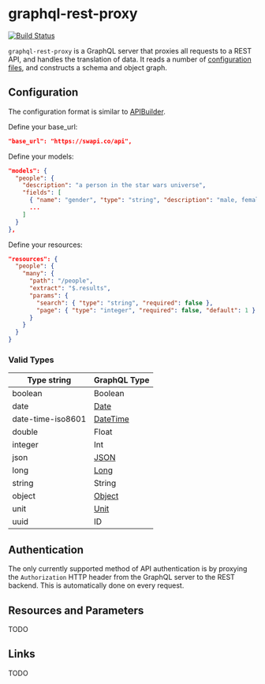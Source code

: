 # graphql-rest-proxy

[![Build Status](https://travis-ci.org/apicollective/graphql-rest-proxy.svg?branch=master)](https://travis-ci.org/apicollective/graphql-rest-proxy)

`graphql-rest-proxy` is a GraphQL server that proxies all requests to a REST API, and handles the translation of data. It reads a number of [configuration files](config.json), and constructs a schema and object graph.

## Configuration
The configuration format is similar to [APIBuilder](https://app.apibuilder.io/doc/apiJson).

Define your base_url:
```json
"base_url": "https://swapi.co/api",
```

Define your models:
```json
"models": {
  "people": {
    "description": "a person in the star wars universe",
    "fields": [
      { "name": "gender", "type": "string", "description": "male, female, unknown, or n/a" },
      ...
    ]
  }
},
```

Define your resources:
```json
"resources": {
  "people": {
    "many": {
      "path": "/people",
      "extract": "$.results",
      "params": {
        "search": { "type": "string", "required": false },
        "page": { "type": "integer", "required": false, "default": 1 }
      }
    }
  }
}
```

### Valid Types
| Type string       | GraphQL Type                                               |
| ----------------- | ---------------------------------------------------------- |
| boolean           | Boolean                                                    |
| date              | [Date](https://www.npmjs.com/package/graphql-iso-date)     |
| date-time-iso8601 | [DateTime](https://www.npmjs.com/package/graphql-iso-date) |
| double            | Float                                                      |
| integer           | Int                                                        |
| json              | [JSON](https://www.npmjs.com/package/graphql-type-json)    |
| long              | [Long](src/util/scalars.ts#L9)                             |
| string            | String                                                     |
| object            | [Object](src/util/scalars.ts#L27)                          |
| unit              | [Unit](src/util/scalars.ts#L38)                            |
| uuid              | ID                                                         |

## Authentication
The only currently supported method of API authentication is by proxying the `Authorization` HTTP header from the GraphQL server to the REST backend. This is automatically done on every request.

## Resources and Parameters
TODO

## Links
TODO
